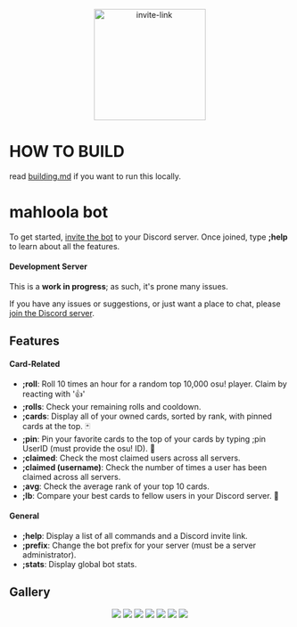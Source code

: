 <a href="https://discord.com/api/oauth2/authorize?client_id=674498529489846272&permissions=8&scope=bot">
  <p align="center">
  <img src="https://cdn.discordapp.com/attachments/656735056701685760/980370406957531156/d26384fbd9990c9eb5841d500c60cf9d.png" alt="invite-link" width="200"/>
  </p>
</a>

# HOW TO BUILD
<!--TODO before pushing: replace 'cfgexe' with 'mahloola'--> 
read [building.md](https://github.com/cfgexe/mahloola-bot) if you want to run this locally.

# mahloola bot

To get started, <a href="https://discord.com/api/oauth2/authorize?client_id=674498529489846272&permissions=2147609664&scope=applications.commands%20bot">invite the bot</a> to your Discord server. Once joined, type **;help** to learn about all the features.

#### Development Server
This is a **work in progress**; as such, it's prone many issues.

If you have any issues or suggestions, or just want a place to chat, please <a href="https://discord.gg/DGdzyapHkW">join the Discord server</a>.

## Features

#### Card-Related
- **;roll**: Roll 10 times an hour for a random top 10,000 osu! player. Claim by reacting with '👍'
- **;rolls**: Check your remaining rolls and cooldown.
- **;cards**: Display all of your owned cards, sorted by rank, with pinned cards at the top. 🃏
- **;pin**: Pin your favorite cards to the top of your cards by typing ;pin UserID (must provide the osu! ID). 📌
- **;claimed**: Check the most claimed users across all servers.
- **;claimed (username)**: Check the number of times a user has been claimed across all servers.
- **;avg**: Check the average rank of your top 10 cards.
- **;lb**: Compare your best cards to fellow users in your Discord server. 🥇
#### General
- **;help**: Display a list of all commands and a Discord invite link.
- **;prefix**: Change the bot prefix for your server (must be a server administrator).
- **;stats**: Display global bot stats.

## Gallery
<p align="center">
  <img src="https://user-images.githubusercontent.com/61226619/171373850-69299274-09a0-4edf-b504-b3781a481380.png"/>
  <img src="https://user-images.githubusercontent.com/61226619/171369919-4c376fb8-b297-45c5-9e22-8759a56030c8.png"/>
  <img src="https://user-images.githubusercontent.com/61226619/171368644-e0be6b1a-29f0-4668-a4d0-12f48f18fa20.png"/>
  <img src="https://user-images.githubusercontent.com/61226619/171368658-97ad4d68-82bf-4c11-a2fc-286ebb12ab69.png"/>
  <img src="https://user-images.githubusercontent.com/61226619/171373403-ce8c6ae9-e83c-4377-88e8-4d2a5624a4db.png"/>
  <img src="https://user-images.githubusercontent.com/61226619/171372887-6dab7af6-c5a8-4cd3-8c3b-8e9cc40b045a.png"/>
  <img src="https://user-images.githubusercontent.com/61226619/171370416-51a9823d-3cda-41d0-99a3-c3e9a4c58d06.png"/>
</p>


